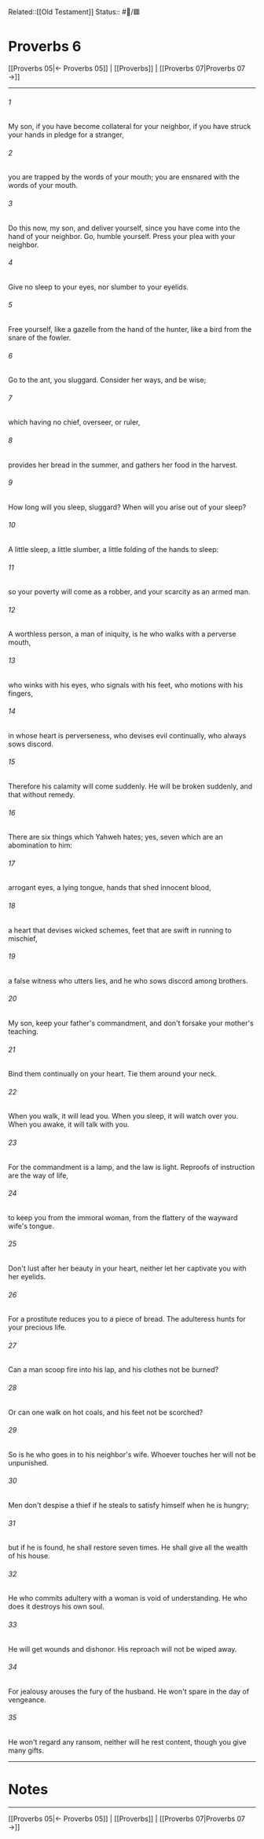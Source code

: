 Related::[[Old Testament]]
Status:: #📖/🟥
# Proverbs 6

[[Proverbs 05|← Proverbs 05]] | [[Proverbs]] | [[Proverbs 07|Proverbs 07 →]]
***



###### 1 
My son, if you have become collateral for your neighbor, if you have struck your hands in pledge for a stranger, 

###### 2 
you are trapped by the words of your mouth; you are ensnared with the words of your mouth. 

###### 3 
Do this now, my son, and deliver yourself, since you have come into the hand of your neighbor. Go, humble yourself. Press your plea with your neighbor. 

###### 4 
Give no sleep to your eyes, nor slumber to your eyelids. 

###### 5 
Free yourself, like a gazelle from the hand of the hunter, like a bird from the snare of the fowler. 

###### 6 
Go to the ant, you sluggard. Consider her ways, and be wise; 

###### 7 
which having no chief, overseer, or ruler, 

###### 8 
provides her bread in the summer, and gathers her food in the harvest. 

###### 9 
How long will you sleep, sluggard? When will you arise out of your sleep? 

###### 10 
A little sleep, a little slumber, a little folding of the hands to sleep: 

###### 11 
so your poverty will come as a robber, and your scarcity as an armed man. 

###### 12 
A worthless person, a man of iniquity, is he who walks with a perverse mouth, 

###### 13 
who winks with his eyes, who signals with his feet, who motions with his fingers, 

###### 14 
in whose heart is perverseness, who devises evil continually, who always sows discord. 

###### 15 
Therefore his calamity will come suddenly. He will be broken suddenly, and that without remedy. 

###### 16 
There are six things which Yahweh hates; yes, seven which are an abomination to him: 

###### 17 
arrogant eyes, a lying tongue, hands that shed innocent blood, 

###### 18 
a heart that devises wicked schemes, feet that are swift in running to mischief, 

###### 19 
a false witness who utters lies, and he who sows discord among brothers. 

###### 20 
My son, keep your father's commandment, and don't forsake your mother's teaching. 

###### 21 
Bind them continually on your heart. Tie them around your neck. 

###### 22 
When you walk, it will lead you. When you sleep, it will watch over you. When you awake, it will talk with you. 

###### 23 
For the commandment is a lamp, and the law is light. Reproofs of instruction are the way of life, 

###### 24 
to keep you from the immoral woman, from the flattery of the wayward wife's tongue. 

###### 25 
Don't lust after her beauty in your heart, neither let her captivate you with her eyelids. 

###### 26 
For a prostitute reduces you to a piece of bread. The adulteress hunts for your precious life. 

###### 27 
Can a man scoop fire into his lap, and his clothes not be burned? 

###### 28 
Or can one walk on hot coals, and his feet not be scorched? 

###### 29 
So is he who goes in to his neighbor's wife. Whoever touches her will not be unpunished. 

###### 30 
Men don't despise a thief if he steals to satisfy himself when he is hungry; 

###### 31 
but if he is found, he shall restore seven times. He shall give all the wealth of his house. 

###### 32 
He who commits adultery with a woman is void of understanding. He who does it destroys his own soul. 

###### 33 
He will get wounds and dishonor. His reproach will not be wiped away. 

###### 34 
For jealousy arouses the fury of the husband. He won't spare in the day of vengeance. 

###### 35 
He won't regard any ransom, neither will he rest content, though you give many gifts.

---
# Notes


***
[[Proverbs 05|← Proverbs 05]] | [[Proverbs]] | [[Proverbs 07|Proverbs 07 →]]
